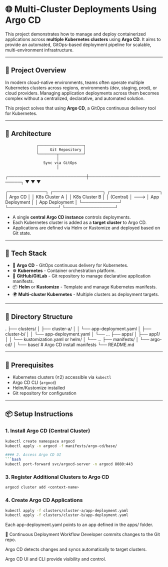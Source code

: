 # 🌐 Multi-Cluster Deployments Using Argo CD

This project demonstrates how to manage and deploy containerized applications across **multiple Kubernetes clusters** using **Argo CD**. It aims to provide an automated, GitOps-based deployment pipeline for scalable, multi-environment infrastructure.

---

## 🚀 Project Overview

In modern cloud-native environments, teams often operate multiple Kubernetes clusters across regions, environments (dev, staging, prod), or cloud providers. Managing application deployments across them becomes complex without a centralized, declarative, and automated solution.

This project solves that using **Argo CD**, a GitOps continuous delivery tool for Kubernetes.

---

## 🧱 Architecture

                  ┌────────────────────┐
                  │     Git Repository │
                  └────────┬───────────┘
                           │
                     Sync via GitOps
                           │
 ┌─────────────────────────┼────────────────────────────┐
 ▼                         ▼                            ▼

┌────────────┐ ┌────────────────┐ ┌────────────────┐
│ Argo CD │ │ K8s Cluster A │ │ K8s Cluster B │
│ (Central) │ ---> │ App Deployment │ │ App Deployment │
└────────────┘ └────────────────┘ └────────────────┘


- A single **central Argo CD instance** controls deployments.
- Each Kubernetes cluster is added as a **target cluster** to Argo CD.
- Applications are defined via Helm or Kustomize and deployed based on Git state.

---

## 🧰 Tech Stack

- 🚢 **Argo CD** - GitOps continuous delivery for Kubernetes.
- ☸️ **Kubernetes** - Container orchestration platform.
- 🐙 **GitHub/GitLab** - Git repository to manage declarative application manifests.
- 📦 **Helm** or **Kustomize** - Template and manage Kubernetes manifests.
- 🌍 **Multi-cluster Kubernetes** - Multiple clusters as deployment targets.

---

## 📁 Directory Structure

.
├── clusters/
│ ├── cluster-a/
│ │ └── app-deployment.yaml
│ ├── cluster-b/
│ │ └── app-deployment.yaml
│ └── ...
├── apps/
│ ├── app1/
│ │ └── kustomization.yaml or helm/
│ └── ...
├── manifests/
│ └── argo-cd/
│ └── base/ # Argo CD install manifests
└── README.md


---

## 🔧 Prerequisites

- Kubernetes clusters (≥2) accessible via `kubectl`
- Argo CD CLI (`argocd`)
- Helm/Kustomize installed
- Git repository for configuration

---

## 📦 Setup Instructions

### 1. Install Argo CD (Central Cluster)

```bash
kubectl create namespace argocd
kubectl apply -n argocd -f manifests/argo-cd/base/

#### 2. Access Argo CD UI
```bash
kubectl port-forward svc/argocd-server -n argocd 8080:443
```

### 3. Register Additional Clusters to Argo CD

```bash
argocd cluster add <context-name>
```

### 4. Create Argo CD Applications

```bash
kubectl apply -f clusters/cluster-a/app-deployment.yaml
kubectl apply -f clusters/cluster-b/app-deployment.yaml
```

Each app-deployment.yaml points to an app defined in the apps/ folder.

🔄 Continuous Deployment Workflow
Developer commits changes to the Git repo.

Argo CD detects changes and syncs automatically to target clusters.

Argo CD UI and CLI provide visibility and control.